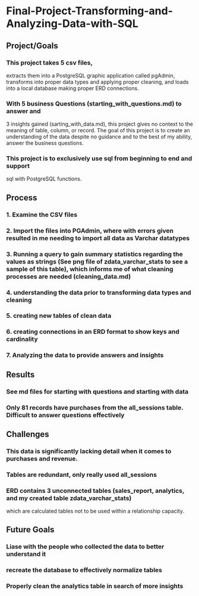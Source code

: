 # Final-Project-Transforming-and-Analyzing-Data-with-SQL

## Project/Goals

### This project takes 5 csv files, 
extracts them into a PostgreSQL graphic application called pgAdmin,
transforms into proper data types and applying proper cleaning, and
loads into a local database making proper ERD connections.

### With 5 business Questions (starting_with_questions.md) to answer and 
3 insights gained (sarting_with_data.md), this project gives no context
to the meaning of table, column, or record.  The goal of this project
is to create an understanding of the data despite no guidance and to
the best of my ability, answer the business questions.

### This project is to exclusively use sql from beginning to end and support
sql with PostgreSQL functions.


## Process
### 1. Examine the CSV files
### 2. Import the files into PGAdmin, where with errors given resulted in me needing to import all data as Varchar datatypes
### 3. Running a query to gain summary statistics regarding the values as strings (See png file of zdata_varchar_stats to see a sample of this table), which informs me of what cleaning processes are needed (cleaning_data.md)
### 4. understanding the data prior to transforming data types and cleaning
### 5. creating new tables of clean data
### 6. creating connections in an ERD format to show keys and cardinality
### 7. Analyzing the data to provide answers and insights

## Results
### See md files for starting with questions and starting with data
### Only 81 records have purchases from the all_sessions table.  Difficult to answer questions effectively


## Challenges 
### This data is significantly lacking detail when it comes to purchases and revenue.
### Tables are redundant, only really used all_sessions
### ERD contains 3 unconnected tables (sales_report, analytics, and my created table zdata_varchar_stats)
which are calculated tables not to be used within a relationship capacity.


## Future Goals
### Liase with the people who collected the data to better understand it
### recreate the database to effectively normalize tables
### Properly clean the analytics table in search of more insights



